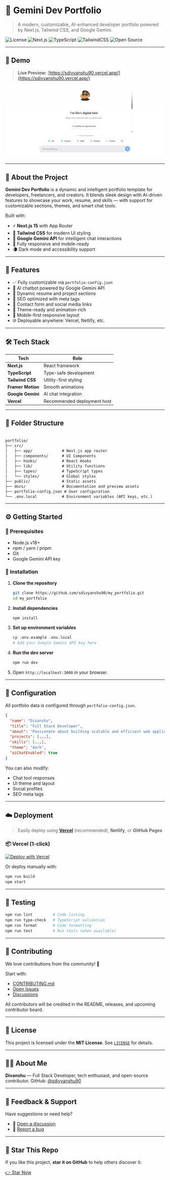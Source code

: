 
# 🌟 Gemini Dev Portfolio

> A modern, customizable, AI-enhanced developer portfolio powered by Next.js, Tailwind CSS, and Google Gemini.

![License](https://img.shields.io/badge/License-MIT-yellow.svg)
![Next.js](https://img.shields.io/badge/Next.js-15-blue)
![TypeScript](https://img.shields.io/badge/TypeScript-Strict-blue)
![TailwindCSS](https://img.shields.io/badge/TailwindCSS-v3-38b2ac)
![Open Source](https://img.shields.io/badge/Open%20Source-%E2%9D%A4-red)

---

## 📸 Demo

> **Live Preview:** [https://sdivyanshu90.vercel.app/](https://sdivyanshu90.vercel.app/)

![Preview Screenshot](/public/portfolio.png)

---

## 🧠 About the Project

**Gemini Dev Portfolio** is a dynamic and intelligent portfolio template for developers, freelancers, and creators. It blends sleek design with AI-driven features to showcase your work, resume, and skills — with support for customizable sections, themes, and smart chat tools.

Built with:

- ⚡️ **Next.js 15** with App Router
- 🎨 **Tailwind CSS** for modern UI styling
- 🧠 **Google Gemini API** for intelligent chat interactions
- 📱 Fully responsive and mobile-ready
- 🌘 Dark mode and accessibility support

---

## 🚀 Features

- ✅ Fully customizable via `portfolio-config.json`
- 🧠 AI chatbot powered by Google Gemini API
- 📄 Dynamic resume and project sections
- 🎯 SEO optimized with meta tags
- 💬 Contact form and social media links
- 🎨 Theme-ready and animation-rich
- 📱 Mobile-first responsive layout
- 🌐 Deployable anywhere: Vercel, Netlify, etc.

---

## 🛠️ Tech Stack

| Tech             | Role                        |
|------------------|-----------------------------|
| **Next.js**      | React framework             |
| **TypeScript**   | Type-safe development       |
| **Tailwind CSS** | Utility-first styling       |
| **Framer Motion**| Smooth animations           |
| **Google Gemini**| AI chat integration         |
| **Vercel**       | Recommended deployment host |

---

## 📂 Folder Structure

```

portfolio/
├── src/
│   ├── app/             # Next.js app router
│   ├── components/      # UI Components
│   ├── hooks/           # React Hooks
│   ├── lib/             # Utility functions
│   ├── types/           # TypeScript types
│   └── styles/          # Global styles
├── public/              # Static assets
├── docs/                # Documentation and preview assets
├── portfolio-config.json # User configuration
└── .env.local           # Environment variables (API keys, etc.)

````

---

## ⚙️ Getting Started

### 🧰 Prerequisites

- Node.js v18+
- npm / yarn / pnpm
- Git
- Google Gemini API key

### 🚀 Installation

1. **Clone the repository**
   ```bash
   git clone https://github.com/sdivyanshu90/my_portfolio.git
   cd my_portfolio
    ```

2. **Install dependencies**

   ```bash
   npm install
   ```

3. **Set up environment variables**

   ```bash
   cp .env.example .env.local
   # Add your Google Gemini API key here
   ```

4. **Run the dev server**

   ```bash
   npm run dev
   ```

5. Open `http://localhost:3000` in your browser.

---

## 🔧 Configuration

All portfolio data is configured through `portfolio-config.json`.

```json
{
  "name": "Divanshu",
  "title": "Full Stack Developer",
  "about": "Passionate about building scalable and efficient web applications.",
  "projects": [...],
  "skills": [...],
  "theme": "dark",
  "aiChatEnabled": true
}
```

You can also modify:

* Chat tool responses
* UI theme and layout
* Social profiles
* SEO meta tags

---

## ☁️ Deployment

> Easily deploy using **[Vercel](https://vercel.com/)** (recommended), **Netlify**, or **GitHub Pages**

### 📦 Vercel (1-click)

[![Deploy with Vercel](https://vercel.com/button)](https://vercel.com/import/project?template=https://github.com/sdivyanshu90/my_portfolio)

Or deploy manually with:

```bash
npm run build
npm start
```

---

## 🧪 Testing

```bash
npm run lint         # Code linting
npm run type-check   # TypeScript validation
npm run format       # Code formatting
npm run test         # Run tests (when available)
```

---

## 🤝 Contributing

We love contributions from the community! 💜

Start with:

* [CONTRIBUTING.md](/docs/CONTRIBUTING.md)
* [Open Issues](https://github.com/sdivyanshu90/my_portfolio/issues)
* [Discussions](https://github.com/sdivyanshu90/my_portfolio/discussions)

All contributors will be credited in the README, releases, and upcoming contributor board.

---

## 🧾 License

This project is licensed under the **MIT License**.
See [`LICENSE`](/docs/LICENSE) for details.

---

## 🙋‍♂️ About Me

**Divanshu** — Full Stack Developer, tech enthusiast, and open-source contributor.
GitHub: [@sdivyanshu90](https://github.com/sdivyanshu90)

---

## 📣 Feedback & Support

Have suggestions or need help?

* 💬 [Open a discussion](https://github.com/sdivyanshu90/my_portfolio/discussions)
* 🐛 [Report a bug](https://github.com/sdivyanshu90/my_portfolio/issues)

---

## 🌟 Star This Repo

If you like this project, **star it on GitHub** to help others discover it:

[👉 Star Now](https://github.com/sdivyanshu90/my_portfolio)